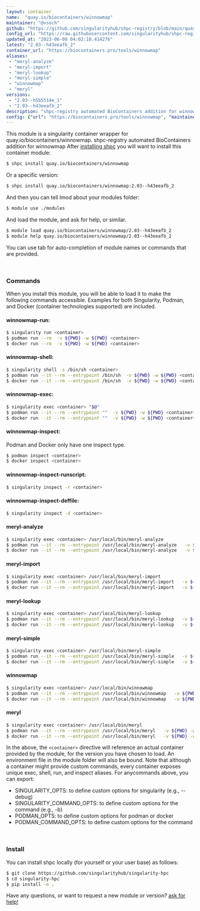 ```yaml
---
layout: container
name:  "quay.io/biocontainers/winnowmap"
maintainer: "@vsoch"
github: "https://github.com/singularityhub/shpc-registry/blob/main/quay.io/biocontainers/winnowmap/container.yaml"
config_url: "https://raw.githubusercontent.com/singularityhub/shpc-registry/main/quay.io/biocontainers/winnowmap/container.yaml"
updated_at: "2023-06-08 04:02:10.414276"
latest: "2.03--h43eeafb_2"
container_url: "https://biocontainers.pro/tools/winnowmap"
aliases:
 - "meryl-analyze"
 - "meryl-import"
 - "meryl-lookup"
 - "meryl-simple"
 - "winnowmap"
 - "meryl"
versions:
 - "2.03--h5b5514e_1"
 - "2.03--h43eeafb_2"
description: "shpc-registry automated BioContainers addition for winnowmap"
config: {"url": "https://biocontainers.pro/tools/winnowmap", "maintainer": "@vsoch", "description": "shpc-registry automated BioContainers addition for winnowmap", "latest": {"2.03--h43eeafb_2": "sha256:7777b40ec169259b9a4f2f144d1f48111601a18a41a00aef3bc6a93a3ac08243"}, "tags": {"2.03--h5b5514e_1": "sha256:e38b81b7d387ce4f38b290c83ad06a84f26331c4e9decfd503b8ddbf4a931aa9", "2.03--h43eeafb_2": "sha256:7777b40ec169259b9a4f2f144d1f48111601a18a41a00aef3bc6a93a3ac08243"}, "docker": "quay.io/biocontainers/winnowmap", "aliases": {"meryl-analyze": "/usr/local/bin/meryl-analyze", "meryl-import": "/usr/local/bin/meryl-import", "meryl-lookup": "/usr/local/bin/meryl-lookup", "meryl-simple": "/usr/local/bin/meryl-simple", "winnowmap": "/usr/local/bin/winnowmap", "meryl": "/usr/local/bin/meryl"}}
---
```


This module is a singularity container wrapper for quay.io/biocontainers/winnowmap.
shpc-registry automated BioContainers addition for winnowmap
After [installing shpc](#install) you will want to install this container module:


```bash
$ shpc install quay.io/biocontainers/winnowmap
```

Or a specific version:

```bash
$ shpc install quay.io/biocontainers/winnowmap:2.03--h43eeafb_2
```

And then you can tell lmod about your modules folder:

```bash
$ module use ./modules
```

And load the module, and ask for help, or similar.

```bash
$ module load quay.io/biocontainers/winnowmap/2.03--h43eeafb_2
$ module help quay.io/biocontainers/winnowmap/2.03--h43eeafb_2
```

You can use tab for auto-completion of module names or commands that are provided.

<br>

### Commands

When you install this module, you will be able to load it to make the following commands accessible.
Examples for both Singularity, Podman, and Docker (container technologies supported) are included.

#### winnowmap-run:

```bash
$ singularity run <container>
$ podman run --rm  -v ${PWD} -w ${PWD} <container>
$ docker run --rm  -v ${PWD} -w ${PWD} <container>
```

#### winnowmap-shell:

```bash
$ singularity shell -s /bin/sh <container>
$ podman run --it --rm --entrypoint /bin/sh  -v ${PWD} -w ${PWD} <container>
$ docker run --it --rm --entrypoint /bin/sh  -v ${PWD} -w ${PWD} <container>
```

#### winnowmap-exec:

```bash
$ singularity exec <container> "$@"
$ podman run --it --rm --entrypoint ""  -v ${PWD} -w ${PWD} <container> "$@"
$ docker run --it --rm --entrypoint ""  -v ${PWD} -w ${PWD} <container> "$@"
```

#### winnowmap-inspect:

Podman and Docker only have one inspect type.

```bash
$ podman inspect <container>
$ docker inspect <container>
```

#### winnowmap-inspect-runscript:

```bash
$ singularity inspect -r <container>
```

#### winnowmap-inspect-deffile:

```bash
$ singularity inspect -d <container>
```


#### meryl-analyze

```bash
$ singularity exec <container> /usr/local/bin/meryl-analyze
$ podman run --it --rm --entrypoint /usr/local/bin/meryl-analyze   -v ${PWD} -w ${PWD} <container> -c " $@"
$ docker run --it --rm --entrypoint /usr/local/bin/meryl-analyze   -v ${PWD} -w ${PWD} <container> -c " $@"
```


#### meryl-import

```bash
$ singularity exec <container> /usr/local/bin/meryl-import
$ podman run --it --rm --entrypoint /usr/local/bin/meryl-import   -v ${PWD} -w ${PWD} <container> -c " $@"
$ docker run --it --rm --entrypoint /usr/local/bin/meryl-import   -v ${PWD} -w ${PWD} <container> -c " $@"
```


#### meryl-lookup

```bash
$ singularity exec <container> /usr/local/bin/meryl-lookup
$ podman run --it --rm --entrypoint /usr/local/bin/meryl-lookup   -v ${PWD} -w ${PWD} <container> -c " $@"
$ docker run --it --rm --entrypoint /usr/local/bin/meryl-lookup   -v ${PWD} -w ${PWD} <container> -c " $@"
```


#### meryl-simple

```bash
$ singularity exec <container> /usr/local/bin/meryl-simple
$ podman run --it --rm --entrypoint /usr/local/bin/meryl-simple   -v ${PWD} -w ${PWD} <container> -c " $@"
$ docker run --it --rm --entrypoint /usr/local/bin/meryl-simple   -v ${PWD} -w ${PWD} <container> -c " $@"
```


#### winnowmap

```bash
$ singularity exec <container> /usr/local/bin/winnowmap
$ podman run --it --rm --entrypoint /usr/local/bin/winnowmap   -v ${PWD} -w ${PWD} <container> -c " $@"
$ docker run --it --rm --entrypoint /usr/local/bin/winnowmap   -v ${PWD} -w ${PWD} <container> -c " $@"
```


#### meryl

```bash
$ singularity exec <container> /usr/local/bin/meryl
$ podman run --it --rm --entrypoint /usr/local/bin/meryl   -v ${PWD} -w ${PWD} <container> -c " $@"
$ docker run --it --rm --entrypoint /usr/local/bin/meryl   -v ${PWD} -w ${PWD} <container> -c " $@"
```



In the above, the `<container>` directive will reference an actual container provided
by the module, for the version you have chosen to load. An environment file in the
module folder will also be bound. Note that although a container
might provide custom commands, every container exposes unique exec, shell, run, and
inspect aliases. For anycommands above, you can export:

 - SINGULARITY_OPTS: to define custom options for singularity (e.g., --debug)
 - SINGULARITY_COMMAND_OPTS: to define custom options for the command (e.g., -b)
 - PODMAN_OPTS: to define custom options for podman or docker
 - PODMAN_COMMAND_OPTS: to define custom options for the command

<br>

### Install

You can install shpc locally (for yourself or your user base) as follows:

```bash
$ git clone https://github.com/singularityhub/singularity-hpc
$ cd singularity-hpc
$ pip install -e .
```

Have any questions, or want to request a new module or version? [ask for help!](https://github.com/singularityhub/singularity-hpc/issues)
